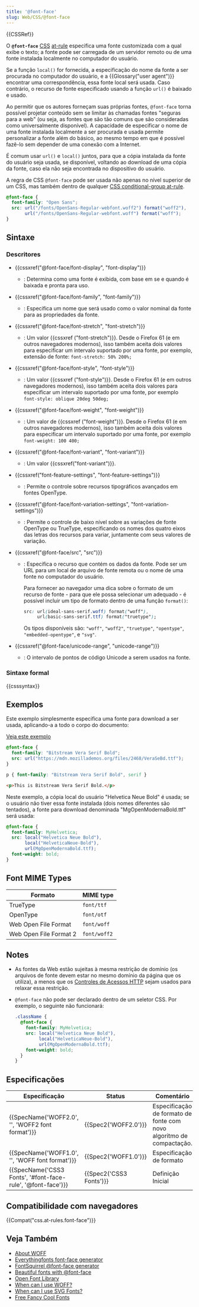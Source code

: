 ```yaml
---
title: '@font-face'
slug: Web/CSS/@font-face
---
```


{{CSSRef}}

O **`@font-face`** [CSS](/pt-BR/docs/CSS) [at-rule](/pt-BR/docs/CSS/At-rule) especifica uma fonte customizada com a qual exibe o texto; a fonte pode ser carregada de um servidor remoto ou de uma fonte instalada localmente no computador do usuário.

Se a função `local()` for fornecida, a especificação do nome da fonte a ser procurada no computador do usuário, e a {{Glossary("user agent")}} encontrar uma correspondência, essa fonte local será usada. Caso contrário, o recurso de fonte especificado usando a função `url()` é baixado e usado.

Ao permitir que os autores forneçam suas próprias fontes, `@font-face` torna possível projetar conteúdo sem se limitar às chamadas fontes "seguras para a web" (ou seja, as fontes que são tão comuns que são consideradas como universalmente disponível). A capacidade de especificar o nome de uma fonte instalada localmente a ser procurada e usada permite personalizar a fonte além do básico, ao mesmo tempo em que é possível fazê-lo sem depender de uma conexão com a Internet.

É comum usar `url()` e `local()` juntos, para que a cópia instalada da fonte do usuário seja usada, se disponível, voltando ao download de uma cópia da fonte, caso ela não seja encontrada no dispositivo do usuário.

A regra de CSS `@font-face` pode ser usada não apenas no nível superior de um CSS, mas também dentro de qualquer [CSS conditional-group at-rule](/pt-BR/docs/Web/CSS/At-rule#Conditional_group_rules).

```css
@font-face {
  font-family: "Open Sans";
  src: url("/fonts/OpenSans-Regular-webfont.woff2") format("woff2"),
       url("/fonts/OpenSans-Regular-webfont.woff") format("woff");
}
```

## Sintaxe

### Descritores

- {{cssxref("@font-face/font-display", "font-display")}}
  - : Determina como uma fonte é exibida, com base em se e quando é baixada e pronta para uso.
- {{cssxref("@font-face/font-family", "font-family")}}
  - : Especifica um nome que será usado como o valor nominal da fonte para as propriedades da fonte.
- {{cssxref("@font-face/font-stretch", "font-stretch")}}
  - : Um valor {{cssxref ("font-stretch")}}. Desde o Firefox 61 (e em outros navegadores modernos), isso também aceita dois valores para especificar um intervalo suportado por uma fonte, por exemplo, extensão de fonte: `font-stretch: 50% 200%;`
- {{cssxref("@font-face/font-style", "font-style")}}
  - : Um valor {{cssxref ("font-style")}}. Desde o Firefox 61 (e em outros navegadores modernos), isso também aceita dois valores para especificar um intervalo suportado por uma fonte, por exemplo `font-style: oblique 20deg 50deg;`
- {{cssxref("@font-face/font-weight", "font-weight")}}
  - : Um valor de {{cssxref ("font-weight")}}. Desde o Firefox 61 (e em outros navegadores modernos), isso também aceita dois valores para especificar um intervalo suportado por uma fonte, por exemplo `font-weight: 100 400;`
- {{cssxref("@font-face/font-variant", "font-variant")}}
  - : Um valor {{cssxref("font-variant")}}.
- {{cssxref("font-feature-settings", "font-feature-settings")}}
  - : Permite o controle sobre recursos tipográficos avançados em fontes OpenType.
- {{cssxref("@font-face/font-variation-settings", "font-variation-settings")}}
  - : Permite o controle de baixo nível sobre as variações de fonte OpenType ou TrueType, especificando os nomes dos quatro eixos das letras dos recursos para variar, juntamente com seus valores de variação.
- {{cssxref("@font-face/src", "src")}}

  - : Especifica o recurso que contém os dados da fonte. Pode ser um URL para um local de arquivo de fonte remota ou o nome de uma fonte no computador do usuário.

    Para fornecer ao navegador uma dica sobre o formato de um recurso de fonte - para que ele possa selecionar um adequado - é possível incluir um tipo de formato dentro de uma função `format()`:

    ```css
    src: url(ideal-sans-serif.woff) format("woff"),
         url(basic-sans-serif.ttf) format("truetype");
    ```

    Os tipos disponíveis são: `"woff"`, `"woff2"`, `"truetype"`, `"opentype"`, `"embedded-opentype"`, e `"svg"`.

- {{cssxref("@font-face/unicode-range", "unicode-range")}}
  - : O intervalo de pontos de código Unicode a serem usados na fonte.

### Sintaxe formal

{{csssyntax}}

## Exemplos

Este exemplo simplesmente especifica uma fonte para download a ser usada, aplicando-a a todo o corpo do documento:

[Veja este exemplo](https://mdn.mozillademos.org/files/7775/webfont-sample.html)

```css
@font-face {
  font-family: "Bitstream Vera Serif Bold";
  src: url("https://mdn.mozillademos.org/files/2468/VeraSeBd.ttf");
}

p { font-family: "Bitstream Vera Serif Bold", serif }
```

```html
<p>This is Bitstream Vera Serif Bold.</p>
```

Neste exemplo, a cópia local do usuário "Helvetica Neue Bold" é usada; se o usuário não tiver essa fonte instalada (dois nomes diferentes são tentados), a fonte para download denominada "MgOpenModernaBold.ttf" será usada:

```css
@font-face {
  font-family: MyHelvetica;
  src: local("Helvetica Neue Bold"),
       local("HelveticaNeue-Bold"),
       url(MgOpenModernaBold.ttf);
  font-weight: bold;
}
```

## Font MIME Types

| Formato                | MIME type    |
| ---------------------- | ------------ |
| TrueType               | `font/ttf`   |
| OpenType               | `font/otf`   |
| Web Open File Format   | `font/woff`  |
| Web Open File Format 2 | `font/woff2` |

## Notes

- As fontes da Web estão sujeitas à mesma restrição de domínio (os arquivos de fonte devem estar no mesmo domínio da página que os utiliza), a menos que os [Controles de Acessos HTTP](/pt-BR/docs/HTTP_access_control) sejam usados para relaxar essa restrição.
- `@font-face` não pode ser declarado dentro de um seletor CSS. Por exemplo, o seguinte não funcionará:

  ```css example-bad
  .className {
    @font-face {
      font-family: MyHelvetica;
      src: local("Helvetica Neue Bold"),
           local("HelveticaNeue-Bold"),
           url(MgOpenModernaBold.ttf);
      font-weight: bold;
    }
  }
  ```

## Especificações

| Especificação                                                                    | Status                           | Comentário                                                           |
| -------------------------------------------------------------------------------- | -------------------------------- | -------------------------------------------------------------------- |
| {{SpecName('WOFF2.0', '', 'WOFF2 font format')}}                 | {{Spec2('WOFF2.0')}}     | Especificação de formato de fonte com novo algoritmo de compactação. |
| {{SpecName('WOFF1.0', '', 'WOFF font format')}}                 | {{Spec2('WOFF1.0')}}     | Especificação de formato                                             |
| {{SpecName('CSS3 Fonts', '#font-face-rule', '@font-face')}} | {{Spec2('CSS3 Fonts')}} | Definição Inicial                                                    |

## Compatibilidade com navegadores

{{Compat("css.at-rules.font-face")}}

## Veja Também

- [About WOFF](/pt-BR/docs/WOFF)
- [Everythingfonts font-face generator](https://everythingfonts.com/font-face)
- [FontSquirrel @font-face generator](http://www.fontsquirrel.com/fontface/generator)
- [Beautiful fonts with @font-face](http://hacks.mozilla.org/2009/06/beautiful-fonts-with-font-face/)
- [Open Font Library](http://openfontlibrary.org/)
- [When can I use WOFF?](http://caniuse.com/woff)
- [When can I use SVG Fonts?](http://caniuse.com/svg-fonts)
- [Free Fancy Cool Fonts](https://coolfont.org)
